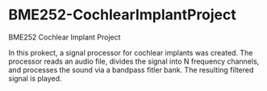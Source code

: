 # BME252-CochlearImplantProject
BME252 Cochlear Implant Project 

In this prokect, a signal processor for cochlear implants was created. The processor reads an audio file, divides the signal into N frequency channels, and processes the sound via a bandpass fitler bank. The resulting filtered signal is played. 
